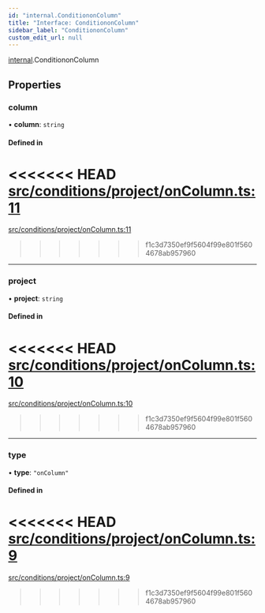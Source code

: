 ```yaml
---
id: "internal.ConditiononColumn"
title: "Interface: ConditiononColumn"
sidebar_label: "ConditiononColumn"
custom_edit_url: null
---
```


<!-- @format -->

[internal](../modules/internal.md).ConditiononColumn

## Properties

### column

• **column**: `string`

#### Defined in

<<<<<<< HEAD
[src/conditions/project/onColumn.ts:11](https://github.com/Resnovas/smartcloud/blob/b9e22a9/src/conditions/project/onColumn.ts#L11)
=======
[src/conditions/project/onColumn.ts:11](https://github.com/Resnovas/smartcloud/blob/b91f5b4/src/conditions/project/onColumn.ts#L11)

> > > > > > > f1c3d7350ef9f5604f99e801f5604678ab957960

---

### project

• **project**: `string`

#### Defined in

<<<<<<< HEAD
[src/conditions/project/onColumn.ts:10](https://github.com/Resnovas/smartcloud/blob/b9e22a9/src/conditions/project/onColumn.ts#L10)
=======
[src/conditions/project/onColumn.ts:10](https://github.com/Resnovas/smartcloud/blob/b91f5b4/src/conditions/project/onColumn.ts#L10)

> > > > > > > f1c3d7350ef9f5604f99e801f5604678ab957960

---

### type

• **type**: `"onColumn"`

#### Defined in

<<<<<<< HEAD
[src/conditions/project/onColumn.ts:9](https://github.com/Resnovas/smartcloud/blob/b9e22a9/src/conditions/project/onColumn.ts#L9)
=======
[src/conditions/project/onColumn.ts:9](https://github.com/Resnovas/smartcloud/blob/b91f5b4/src/conditions/project/onColumn.ts#L9)

> > > > > > > f1c3d7350ef9f5604f99e801f5604678ab957960
